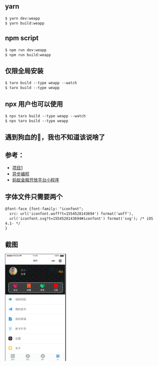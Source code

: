 ## yarn

```
$ yarn dev:weapp
$ yarn build:weapp

```
## npm script

```
$ npm run dev:weapp
$ npm run build:weapp
```

## 仅限全局安装

```
$ taro build --type weapp --watch
$ taro build --type weapp
```

## npx 用户也可以使用

```
$ npx taro build --type weapp --watch
$ npx taro build --type weapp
```
## 遇到狗血的🦟，我也不知道该说啥了
## 参考：
- [项目1](https://github.com/wsdo/taro-kit)
- [异步编程](https://nervjs.github.io/taro/docs/async-await.html)
- [蚂蚁金服开放平台小程序](https://docs.alipay.com/mini/multi-platform/overview)
## 字体文件只需要两个
```
@font-face {font-family: "iconfont";
  src: url('iconfont.woff?t=1554528143694') format('woff'),
  url('iconfont.svg?t=1554528143694#iconfont') format('svg'); /* iOS 4.1- */
}
```

## 截图

<img src="https://github.com/841660202/garlic/blob/master/src/asset/readme/mine.png?raw=true" width="200" align=center />
